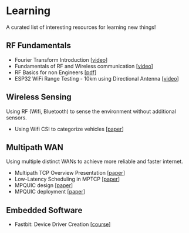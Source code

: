 # Learning

A curated list of interesting resources for learning new things!

## RF Fundamentals

* Fourier Transform Introduction [[video](https://www.youtube.com/watch?v=spUNpyF58BY)]
* Fundamentals of RF and Wireless communication [[video](https://www.youtube.com/watch?v=pSDTyUh9cLo)]
* RF Basics for non Engineers [[pdf](https://www.ti.com/lit/ml/slap127/slap127.pdf)]
* ESP32 WiFi Range Testing - 10km using Directional Antenna [[video](https://www.youtube.com/watch?v=yCLb2eItDyE)]

## Wireless Sensing

Using RF (Wifi, Bluetooth) to sense the environment without additional sensors.

* Using Wifi CSI to categorize vehicles [[paper](https://ieeexplore.ieee.org/document/8761305)]

## Multipath WAN

Using multiple distinct WANs to achieve more reliable and faster internet.

* Multipath TCP Overview Presentation [[paper](http://multipath-tcp.org/data/MultipathTCP-netsys.pdf)]
* Low-Latency Scheduling in MPTCP [[paper](https://ieeexplore.ieee.org/stamp/stamp.jsp?arnumber=8584135)]
* MPQUIC design [[paper](https://multipath-quic.org/conext17-deconinck.pdf)]
* MPQUIC deployment [[paper](https://www.researchgate.net/publication/327122884_Multipath_QUIC_A_Deployable_Multipath_Transport_Protocol)]

## Embedded Software

* Fastbit: Device Driver Creation [[course](https://www.youtube.com/c/FastbitEmbeddedBrainAcademy/videos)]
